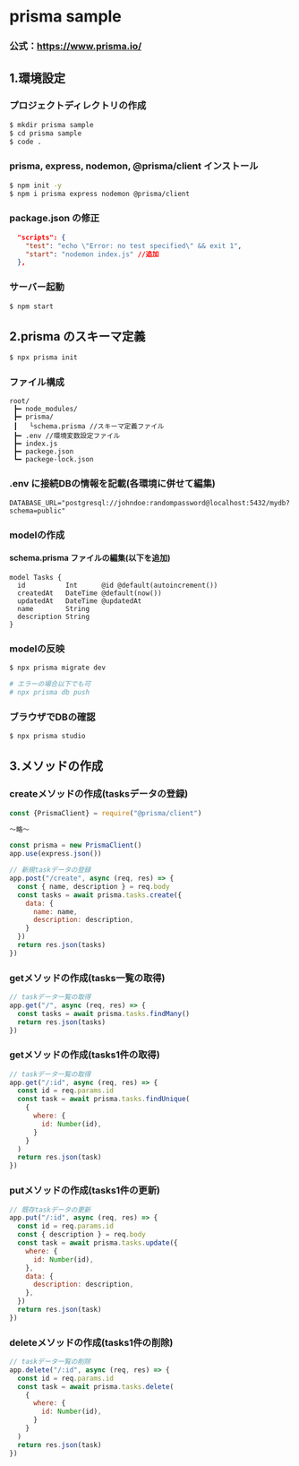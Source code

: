 # prisma sample
### 公式：https://www.prisma.io/

## 1.環境設定

### プロジェクトディレクトリの作成
```bash
$ mkdir prisma sample
$ cd prisma sample
$ code .
```

### prisma, express, nodemon, @prisma/client インストール
```bash
$ npm init -y
$ npm i prisma express nodemon @prisma/client
```

### package.json の修正
```json
  "scripts": {
    "test": "echo \"Error: no test specified\" && exit 1",
    "start": "nodemon index.js" //追加
  },
```

### サーバー起動
```bash
$ npm start
```

## 2.prisma のスキーマ定義
```bash
$ npx prisma init
```

### ファイル構成
```text
root/
 ┣━ node_modules/
 ┣━ prisma/
 ┃   └schema.prisma //スキーマ定義ファイル
 ┣━ .env //環境変数設定ファイル
 ┣━ index.js
 ┣━ packege.json
 ┗━ packege-lock.json
```

### .env に接続DBの情報を記載(各環境に併せて編集)
```text
DATABASE_URL="postgresql://johndoe:randompassword@localhost:5432/mydb?schema=public"
```

### modelの作成
#### schema.prisma ファイルの編集(以下を追加)
```prisma
model Tasks {
  id          Int      @id @default(autoincrement())
  createdAt   DateTime @default(now())
  updatedAt   DateTime @updatedAt
  name        String
  description String
}
```

### modelの反映
```bash
$ npx prisma migrate dev

# エラーの場合以下でも可
# npx prisma db push
```

### ブラウザでDBの確認
```bash
$ npx prisma studio
```

## 3.メソッドの作成

### createメソッドの作成(tasksデータの登録)
```javascript
const {PrismaClient} = require("@prisma/client")

～略～

const prisma = new PrismaClient()
app.use(express.json())

// 新規taskデータの登録
app.post("/create", async (req, res) => {
  const { name, description } = req.body
  const tasks = await prisma.tasks.create({
    data: {
      name: name,
      description: description,
    }
  })
  return res.json(tasks)
})
```

### getメソッドの作成(tasks一覧の取得)
```javascript
// taskデータ一覧の取得
app.get("/", async (req, res) => {
  const tasks = await prisma.tasks.findMany()
  return res.json(tasks)
})
```

### getメソッドの作成(tasks1件の取得)
```javascript
// taskデータ一覧の取得
app.get("/:id", async (req, res) => {
  const id = req.params.id
  const task = await prisma.tasks.findUnique(
    {
      where: {
        id: Number(id),
      }
    }
  )
  return res.json(task)
})
```

### putメソッドの作成(tasks1件の更新)
```javascript
// 既存taskデータの更新
app.put("/:id", async (req, res) => {
  const id = req.params.id
  const { description } = req.body
  const task = await prisma.tasks.update({
    where: {
      id: Number(id),
    },
    data: {
      description: description,
    },
  })
  return res.json(task)
})
```

### deleteメソッドの作成(tasks1件の削除)
```javascript
// taskデータ一覧の削除
app.delete("/:id", async (req, res) => {
  const id = req.params.id
  const task = await prisma.tasks.delete(
    {
      where: {
        id: Number(id),
      }
    }
  )
  return res.json(task)
})
```
